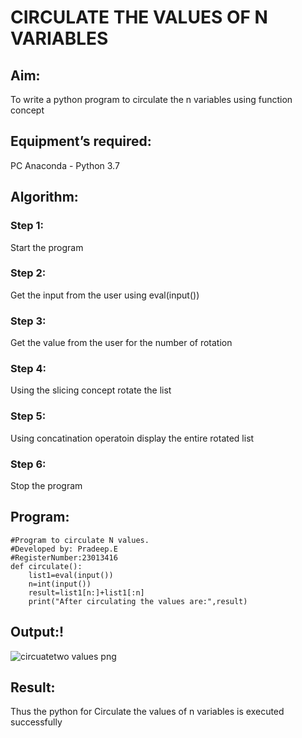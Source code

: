 # CIRCULATE THE VALUES OF N VARIABLES
## Aim:
To write a python program to circulate the n variables using function concept
## Equipment’s required:
PC
Anaconda - Python 3.7
## Algorithm: 
### Step 1: 
Start the program
### Step 2: 
Get the input from the user using eval(input())
### Step 3: 
Get the value from the user for the number of rotation
### Step 4: 
Using the slicing concept rotate the list

### Step 5: 
Using concatination operatoin display the entire rotated list
### Step 6: 
Stop the program
## Program:
```
#Program to circulate N values.
#Developed by: Pradeep.E
#RegisterNumber:23013416
def circulate():
    list1=eval(input())
    n=int(input())
    result=list1[n:]+list1[:n]
    print("After circulating the values are:",result)

```
## Output:!

![circuatetwo values png](https://github.com/pradeeprajeswari/Circulate-the-values-of-N-variables/assets/145743112/1bfb4e7a-0f81-477e-8eed-61aed00385c7)


## Result:
Thus the python for Circulate the values of n variables is executed successfully

